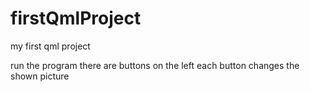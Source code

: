 # firstQmlProject
my first qml project 

run the program 
there are buttons on the left 
each button changes the shown picture 
